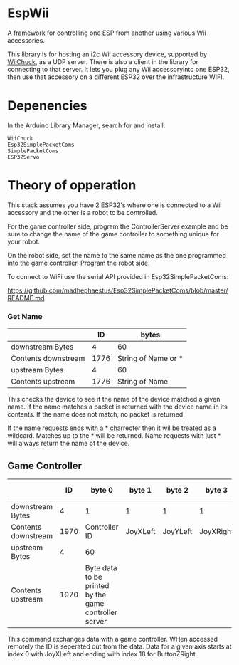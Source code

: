 # EspWii
A framework for controlling one ESP from another using various Wii accessories. 

This library is for hosting an i2c Wii accessory device, supported by  [WiiChuck](https://github.com/madhephaestus/WiiChuck), as a UDP server. There is also a client in the library for connecting to that server. It lets you plug any Wii accessoryinto one ESP32, then use that accessory on a different ESP32 over the infrastructure WIFI. 

# Depenencies
In the Arduino Library Manager, search for and install:

```
WiiChuck
Esp32SimplePacketComs
SimplePacketComs
ESP32Servo
```

# Theory of opperation

This stack assumes you have 2 ESP32's where one is connected to a Wii accessory and the other is a robot to be controlled. 

For the game controller side, program the ControllerServer example and be sure to change the name of the game controller to something unique for your robot.

On the robot side, set the name to the same name as the one programmed into the game controller. Program the robot side. 

To connect to WiFi use the serial API provided in Esp32SimplePacketComs:

https://github.com/madhephaestus/Esp32SimplePacketComs/blob/master/README.md

### Get Name 
| |ID | bytes |
|--- |--- | --- |
| downstream  Bytes |4 | 60 |
| Contents downstream |1776 | String of Name or \* |
| upstream  Bytes |4 | 60 |
| Contents upstream |1776 | String of Name|

This checks the device to see if the name of the device matched a given name. If the name matches a packet is returned with the device name in its contents. If the name does not match, no packet is returned. 

If the name requests ends with a \* charrecter then it wil be treated as a wildcard. Matches up to the \* will be returned. Name requests with just \* will always return the name of the device. 

## Game Controller

| |ID | byte 0 |byte 1 |byte 2 |byte 3 |byte 4 |byte 5 |byte 6 |byte 7 |byte 8 |byte 9 |byte 10 |byte 11 |byte 12 |byte 13 |byte 14 |byte 15 |byte 16 |byte 17 |byte 18 |byte 19 |
|--- |--- | --- |--- | --- |--- | --- | --- | --- |--- | --- |--- | --- | --- | --- |--- | --- |--- | --- | --- |--- |--- |
| downstream Bytes |4 | 1 | 1 | 1 | 1 | 1 | 1 |1 | 1 | 1 | 1 | 1 | 1 |1 | 1 | 1 | 1 | 1 | 1 |1|1|
| Contents downstream |1970 | Controller ID| JoyXLeft | JoyYLeft | JoyXRight | JoyYRight | TriggerLeft | TriggerRight |PadRight/PadLeft| PadDown/PadUp |--- |--- |ButtonX|ButtonY|ButtonA|ButtonB|ButtonMinus/getButtonPlus|ButtonHome|---|ButtonZLeft|ButtonZRight|
| upstream Bytes |4 | 60 |
| Contents upstream |1970 | Byte data to be printed by the game controller server|

This command exchanges data with a game controller. WHen accessed remotely the ID is seperated out from the data. Data for a given axis starts at index 0 with JoyXLeft and ending with index 18 for ButtonZRight.
